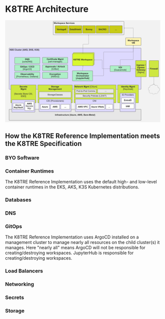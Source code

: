 # K8TRE Architecture

![High-Level K8TRE Architecture](img/K8TRE-high-level.png)

## How the K8TRE Reference Implementation meets the K8TRE Specification

### BYO Software

### Container Runtimes

The K8TRE Reference Implementation uses the default high- and low-level container runtimes in the EKS, AKS, K3S Kubernetes distributions. 

### Databases

### DNS

### GitOps

The K8TRE Reference Implementation uses ArgoCD installed on a management cluster to manage nearly all resources on the child cluster(s) it manages. Here "nearly all" means ArgoCD will not be responsible for creating/destroying workspaces. JupyterHub is responsible for creating/destroying workspaces.

### Load Balancers

### Networking

### Secrets

### Storage